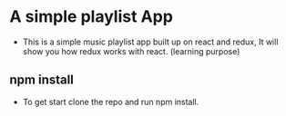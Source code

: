 # A simple playlist App

- This is a simple music playlist app built up on react and redux, It will show you how redux works with react. (learning purpose) 

## npm install

- To get start clone the repo and run npm install.